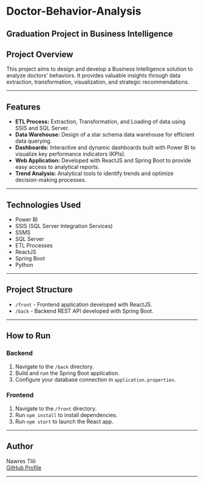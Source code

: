 # Doctor-Behavior-Analysis

## Graduation Project in Business Intelligence

## Project Overview

This project aims to design and develop a Business Intelligence solution to analyze doctors' behaviors. It provides valuable insights through data extraction, transformation, visualization, and strategic recommendations.

---

## Features

- **ETL Process:** Extraction, Transformation, and Loading of data using SSIS and SQL Server.
- **Data Warehouse:** Design of a star schema data warehouse for efficient data querying.
- **Dashboards:** Interactive and dynamic dashboards built with Power BI to visualize key performance indicators (KPIs).
- **Web Application:** Developed with ReactJS and Spring Boot to provide easy access to analytical reports.
- **Trend Analysis:** Analytical tools to identify trends and optimize decision-making processes.

---

## Technologies Used

- Power BI
- SSIS (SQL Server Integration Services)
- SSMS
- SQL Server
- ETL Processes
- ReactJS
- Spring Boot
- Python

---

## Project Structure

- `/front` - Frontend application developed with ReactJS.
- `/back` - Backend REST API developed with Spring Boot.

---

## How to Run

### Backend

1. Navigate to the `/back` directory.
2. Build and run the Spring Boot application.
3. Configure your database connection in `application.properties`.

### Frontend

1. Navigate to the `/front` directory.
2. Run `npm install` to install dependencies.
3. Run `npm start` to launch the React app.

---

## Author

Nawres Tlili  
[GitHub Profile](https://github.com/nawreestl)

---
